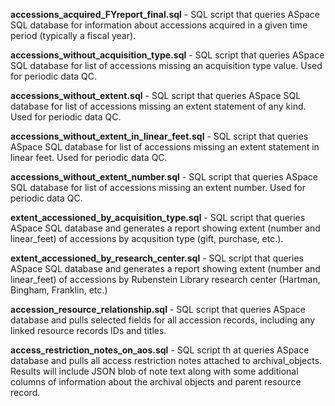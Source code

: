 **accessions_acquired_FYreport_final.sql** - SQL script that queries ASpace SQL database for information about accessions acquired in a given time period (typically a fiscal year).

**accessions_without_acquisition_type.sql** - SQL script that queries ASpace SQL database for list of accessions missing an acquisition type value. Used for periodic data QC.

**accessions_without_extent.sql** - SQL script that queries ASpace SQL database for list of accessions missing an extent statement of any kind. Used for periodic data QC.

**accessions_without_extent_in_linear_feet.sql** - SQL script that queries ASpace SQL database for list of accessions missing an extent statement in linear feet. Used for periodic data QC.

**accessions_without_extent_number.sql** - SQL script that queries ASpace SQL database for list of accessions missing an extent number. Used for periodic data QC.

**extent_accessioned_by_acquisition_type.sql** - SQL script that queries ASpace SQL database and generates a report showing extent (number and linear_feet) of accessions by acqusition type (gift, purchase, etc.).

**extent_accessioned_by_research_center.sql** - SQL script that queries ASpace SQL database and generates a report showing extent (number and linear_feet) of accessions by Rubenstein Library research center (Hartman, Bingham, Franklin, etc.)

**accession_resource_relationship.sql** - SQL script that queries ASpace database and pulls selected fields for all accession records, including any linked resource records IDs and titles.

**access_restriction_notes_on_aos.sql** - SQL script th at queries ASpace database and pulls all access restriction notes attached to archival_objects. Results will include JSON blob of note text along with some additional columns of information about the archival objects and parent resource record.

